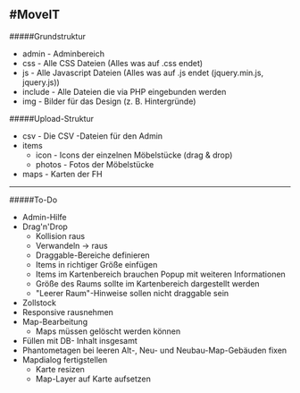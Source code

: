 #MoveIT
---
#####Grundstruktur
- admin - Adminbereich
- css - Alle CSS Dateien (Alles was auf .css endet)
- js - Alle Javascript Dateien (Alles was auf .js endet (jquery.min.js, jquery.js))
- include - Alle Dateien die via PHP eingebunden werden
- img - Bilder für das Design (z. B. Hintergründe)

#####Upload-Struktur
 - csv   - Die CSV -Dateien für den Admin
 - items
   - icon   - Icons der einzelnen Möbelstücke (drag & drop)
   - photos - Fotos der Möbelstücke
 - maps  - Karten der FH

 __________________________________________________________________________________

#####To-Do
- Admin-Hilfe
- Drag'n'Drop
    - Kollision raus
    - Verwandeln -> raus
    - Draggable-Bereiche definieren
    - Items in richtiger Größe einfügen
    - Items im Kartenbereich brauchen Popup mit weiteren Informationen
    - Größe des Raums sollte im Kartenbereich dargestellt werden
    - "Leerer Raum"-Hinweise sollen nicht draggable sein
- Zollstock
- Responsive rausnehmen
- Map-Bearbeitung
    - Maps müssen gelöscht werden können
- Füllen mit DB- Inhalt insgesamt
- Phantometagen bei leeren Alt-, Neu- und Neubau-Map-Gebäuden fixen
- Mapdialog fertigstellen
    - Karte resizen
    - Map-Layer auf Karte aufsetzen

